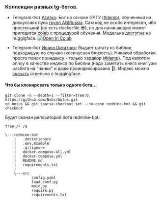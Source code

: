 ### Коллекция разных tg-ботов.

- Telegram-бот [Агитко](https://github.com/Nehc/botus/tree/main/agitko-bot):  Бот на основе GPT2 ([#demo](https://t.me/agitko_bot)), обученный на дискуссиях пула [групп AGIRussia](https://t.me/agirussia). Сам код не особо интересен, ибо простенький (но есть dockerfile 😎), но для начинающих может пригодится [colab](https://colab.research.google.com/github/Nehc/botus/blob/main/agitko-bot/GPT-Chatbot.ipynb) с процедурой обучения. Моделька [доступна](https://huggingface.co/Nehc/AGIRussia) на huggigface. <a target="_blank" href="https://colab.research.google.com/github/Nehc/botus/blob/main/agitko-bot/GPT-Chatbot.ipynb">
  <img src="https://colab.research.google.com/assets/colab-badge.svg" alt="Open In Colab"/>
</a>

- Telegram-бот [Иоанн Цитатник](https://github.com/Nehc/botus/tree/main/john-preacher): Выдает цитату из библии, подходящую по случаю (косинусная близость). 
Никакой обработки просто поиск поиндексу - только хардкор ([#demo](https://t.me/russian_priest_bot)). 
Под капотом annoy в качестве индекса по Библии (надо заметить книга книг уже разбита на "чанки" и даже проиндексирована 🤔). Индекс можно [скачать](https://huggingface.co/Nehc/rst) отдельно с huggingface.

#### Что бы клонировать только одного бота...

```
git clone -n --depth=1 --filter=tree:0 https://github.com/Nehc/botus.git
cd botus && git sparse-checkout set --no-cone redmine-bot && git checkout
```

Будет скачан репозиторий бота redmine-bot:
```
tree /F /a
```
```
\---redmine-bot
    |   .dockerignore
    |   .env.example
    |   .gitignore
    |   docker-compose-all.yml
    |   docker-compose.yml
    |   README.md
    |   requirements.txt
    |
    \---src
            config.yaml
            load_conf.py
            main.py
            require.py
            requirements.txt
```
